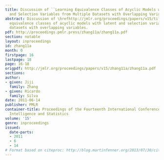 ```yaml
---
title: Discussion of ``Learning Equivalence Classes of Acyclic Models with Latent
  and Selection Variables from Multiple Datasets with Overlapping Variables''
abstract: Discussion of \hrefhttp://jmlr.org/proceedings/papers/v15/tillman11a.htmlLearning
  equivalence classes of acyclic models with latent and selection variables from multiple
  datasets with overlapping variables.
pdf: http://proceedings.pmlr.press/zhang11a/zhang11a.pdf
section: notable
layout: inproceedings
id: zhang11a
month: 0
firstpage: 16
lastpage: 18
page: 16-18
origpdf: http://jmlr.org/proceedings/papers/v15/zhang11a/zhang11a.pdf
sections: 
author:
- given: Jiji
  family: Zhang
- given: Ricardo
  family: Silva
date: 2011-06-14
publisher: PMLR
container-title: Proceedings of the Fourteenth International Conference on Artificial
  Intelligence and Statistics
volume: '15'
genre: inproceedings
issued:
  date-parts:
  - 2011
  - 6
  - 14
# Format based on citeproc: http://blog.martinfenner.org/2013/07/30/citeproc-yaml-for-bibliographies/
---
```

